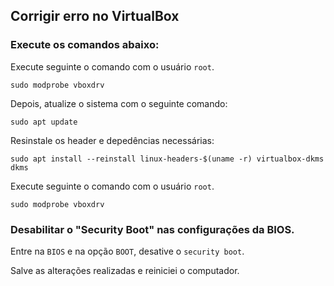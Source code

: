 ## Corrigir erro no VirtualBox

### Execute os comandos abaixo:

Execute seguinte o comando com o usuário `root`.

```
sudo modprobe vboxdrv
```
Depois, atualize o sistema com o seguinte comando:

```
sudo apt update
```

Resinstale os header e depedências necessárias:
```
sudo apt install --reinstall linux-headers-$(uname -r) virtualbox-dkms dkms
```

Execute seguinte o comando com o usuário `root`.
```
sudo modprobe vboxdrv
```
### Desabilitar o "Security Boot" nas configurações da BIOS.

Entre na `BIOS` e na opção `BOOT`, desative o `security boot`.

Salve as alterações realizadas e reiniciei o computador.
